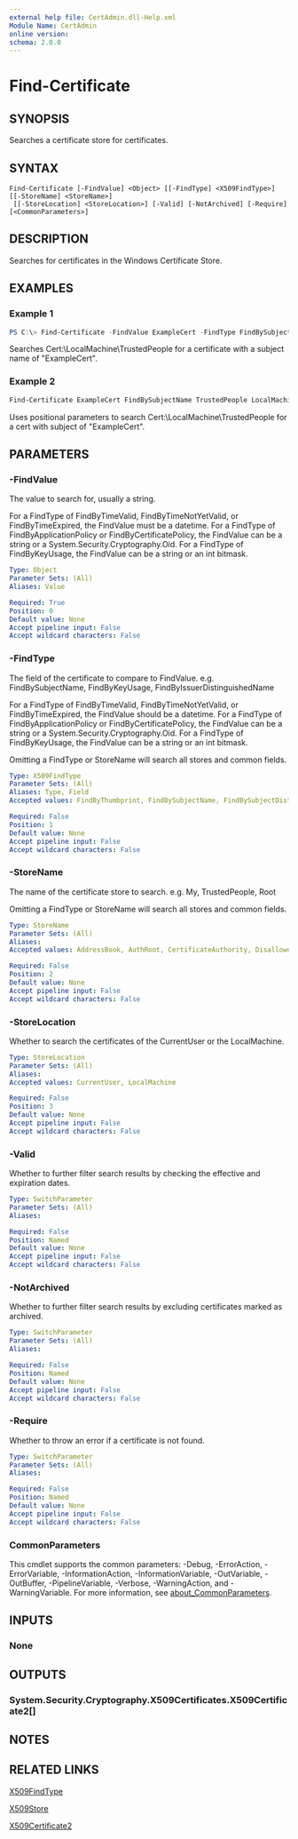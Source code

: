 ```yaml
---
external help file: CertAdmin.dll-Help.xml
Module Name: CertAdmin
online version:
schema: 2.0.0
---
```


# Find-Certificate

## SYNOPSIS
Searches a certificate store for certificates.

## SYNTAX

```
Find-Certificate [-FindValue] <Object> [[-FindType] <X509FindType>] [[-StoreName] <StoreName>]
 [[-StoreLocation] <StoreLocation>] [-Valid] [-NotArchived] [-Require] [<CommonParameters>]
```

## DESCRIPTION
Searches for certificates in the Windows Certificate Store.

## EXAMPLES

### Example 1
```powershell
PS C:\> Find-Certificate -FindValue ExampleCert -FindType FindBySubjectName -StoreName TrustedPeople -StoreLocation LocalMachine
```

Searches Cert:\LocalMachine\TrustedPeople for a certificate with a subject name of "ExampleCert".

### Example 2
```powershell
Find-Certificate ExampleCert FindBySubjectName TrustedPeople LocalMachine
```

Uses positional parameters to search Cert:\LocalMachine\TrustedPeople for a cert with subject of "ExampleCert".

## PARAMETERS

### -FindValue
The value to search for, usually a string.

For a FindType of FindByTimeValid, FindByTimeNotYetValid, or FindByTimeExpired, the FindValue must be a datetime.
For a FindType of FindByApplicationPolicy or FindByCertificatePolicy, the FindValue can be a string or a
System.Security.Cryptography.Oid.
For a FindType of FindByKeyUsage, the FindValue can be a string or an int bitmask.

```yaml
Type: Object
Parameter Sets: (All)
Aliases: Value

Required: True
Position: 0
Default value: None
Accept pipeline input: False
Accept wildcard characters: False
```

### -FindType
The field of the certificate to compare to FindValue.
e.g. FindBySubjectName, FindByKeyUsage, FindByIssuerDistinguishedName

For a FindType of FindByTimeValid, FindByTimeNotYetValid, or FindByTimeExpired, the FindValue should be a datetime.
For a FindType of FindByApplicationPolicy or FindByCertificatePolicy, the FindValue can be a string or a
System.Security.Cryptography.Oid.
For a FindType of FindByKeyUsage, the FindValue can be a string or an int bitmask.

Omitting a FindType or StoreName will search all stores and common fields.

```yaml
Type: X509FindType
Parameter Sets: (All)
Aliases: Type, Field
Accepted values: FindByThumbprint, FindBySubjectName, FindBySubjectDistinguishedName, FindByIssuerName, FindByIssuerDistinguishedName, FindBySerialNumber, FindByTimeValid, FindByTimeNotYetValid, FindByTimeExpired, FindByTemplateName, FindByApplicationPolicy, FindByCertificatePolicy, FindByExtension, FindByKeyUsage, FindBySubjectKeyIdentifier

Required: False
Position: 1
Default value: None
Accept pipeline input: False
Accept wildcard characters: False
```

### -StoreName
The name of the certificate store to search.
e.g. My, TrustedPeople, Root

Omitting a FindType or StoreName will search all stores and common fields.

```yaml
Type: StoreName
Parameter Sets: (All)
Aliases:
Accepted values: AddressBook, AuthRoot, CertificateAuthority, Disallowed, My, Root, TrustedPeople, TrustedPublisher

Required: False
Position: 2
Default value: None
Accept pipeline input: False
Accept wildcard characters: False
```

### -StoreLocation
Whether to search the certificates of the CurrentUser or the LocalMachine.

```yaml
Type: StoreLocation
Parameter Sets: (All)
Aliases:
Accepted values: CurrentUser, LocalMachine

Required: False
Position: 3
Default value: None
Accept pipeline input: False
Accept wildcard characters: False
```

### -Valid
Whether to further filter search results by checking the effective and expiration dates.

```yaml
Type: SwitchParameter
Parameter Sets: (All)
Aliases:

Required: False
Position: Named
Default value: None
Accept pipeline input: False
Accept wildcard characters: False
```

### -NotArchived
Whether to further filter search results by excluding certificates marked as archived.

```yaml
Type: SwitchParameter
Parameter Sets: (All)
Aliases:

Required: False
Position: Named
Default value: None
Accept pipeline input: False
Accept wildcard characters: False
```

### -Require
Whether to throw an error if a certificate is not found.

```yaml
Type: SwitchParameter
Parameter Sets: (All)
Aliases:

Required: False
Position: Named
Default value: None
Accept pipeline input: False
Accept wildcard characters: False
```

### CommonParameters
This cmdlet supports the common parameters: -Debug, -ErrorAction, -ErrorVariable, -InformationAction, -InformationVariable, -OutVariable, -OutBuffer, -PipelineVariable, -Verbose, -WarningAction, and -WarningVariable. For more information, see [about_CommonParameters](http://go.microsoft.com/fwlink/?LinkID=113216).

## INPUTS

### None

## OUTPUTS

### System.Security.Cryptography.X509Certificates.X509Certificate2[]

## NOTES

## RELATED LINKS

[X509FindType](https://msdn.microsoft.com/library/system.security.cryptography.x509certificates.x509findtype.aspx)

[X509Store](https://msdn.microsoft.com/library/ms148581.aspx)

[X509Certificate2](https://msdn.microsoft.com/library/system.security.cryptography.x509certificates.x509certificate2.aspx)

